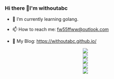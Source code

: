 ### Hi there 👋I'm withoutabc

- 🌱 I’m currently learning golang.

- 📫 How to reach me: fw55ffww@outlook.com

- 📖 My Blog: https://withoutabc.github.io/

<div align="center"> <img src="https://github-readme-stats.vercel.app/api?username=withoutabc&show_icons=true&theme=tokyonight" /> </div>

<div align="center"> <img src="https://github-readme-stats.vercel.app/api/top-langs/?username=withoutabc&exclude_repo=withoutabc.github.io" /> </div>

<div align="center"> <img src="https://github-readme-streak-stats.herokuapp.com/?user=withoutabc" /> </div>

<div align="center"> <img src="https://github-readme-activity-graph.vercel.app/graph?username=withoutabc&theme=xcode" /> </div>

<div align="center"> <a href="https://blog.ytadx.cn/"> <img src="https://readme-typing-svg.herokuapp.com/?lines=藏巧于拙，用晦而明&center=true&size=27"> </a> </div>

